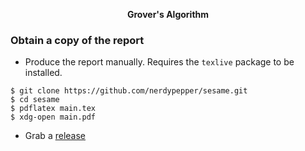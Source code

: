 <p align="center"><b>Grover's Algorithm</b></div>

### Obtain a copy of the report

 - Produce the report manually. Requires the `texlive` package to be installed.

```shell
$ git clone https://github.com/nerdypepper/sesame.git
$ cd sesame
$ pdflatex main.tex
$ xdg-open main.pdf
```

 - Grab a [release](https://github.com/NerdyPepper/sesame/releases)
